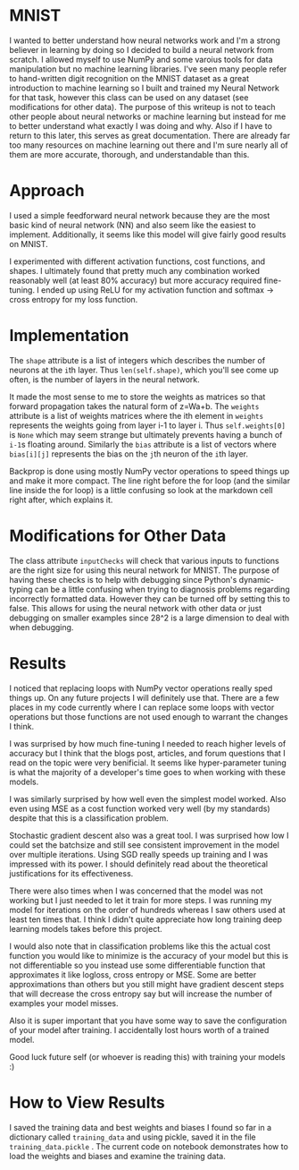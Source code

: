 # MNIST

I wanted to better understand how neural networks work and I'm a strong believer in learning by doing so I decided to build a neural network from scratch. I allowed myself to use NumPy and some varoius tools for data manipulation but no machine learning libraries. I've seen many people refer to hand-written digit recognition on the MNIST dataset as a great introduction to machine learning so I built and trained my Neural Network for that task, however this class can be used on any dataset (see modifications for other data). The purpose of this writeup is not to teach other people about neural networks or machine learning but instead for me to better understand what exactly I was doing and why. Also if I have to return to this later, this serves as great documentation. There are already far too many resources on machine learning out there and I'm sure nearly all of them are more accurate, thorough, and understandable than this.

# Approach

I used a simple feedforward neural network because they are the most basic kind of neural network (NN) and also seem like the easiest to implement. Additionally, it seems like this model will give fairly good results on MNIST.

I experimented with different activation functions, cost functions, and shapes. I ultimately found that pretty much any combination worked reasonably well (at least 80% accuracy) but more accuracy required fine-tuning. I ended up using ReLU for my activation function and softmax -> cross entropy for my loss function.

# Implementation
The ```shape``` attribute is a list of integers which describes the number of neurons at the ```i```th layer. Thus ```len(self.shape)```, which you'll see come up often, is the number of layers in the neural network.

It made the most sense to me to store the weights as matrices so that forward propagation takes the natural form of z=Wa+b. The ```weights``` attribute is a list of weights matrices where the ith element in ```weights``` represents the weights going from layer i-1 to layer i. Thus ```self.weights[0]``` is ```None``` which may seem strange but ultimately prevents having a bunch of ```i-1```s floating around. Similarly the ```bias``` attribute is a list of vectors where ```bias[i][j]``` represents the bias on the ```j```th neuron of the ```i```th layer.

Backprop is done using mostly NumPy vector operations to speed things up and make it more compact. The line right before the for loop (and the similar line inside the for loop) is a little confusing so look at the markdown cell right after, which explains it.

# Modifications for Other Data

The class attribute ```inputChecks``` will check that various inputs to functions are the right size for using this neural network for MNIST. The purpose of having these checks is to help with debugging since Python's dynamic-typing can be a little confusing when trying to diagnosis problems regarding incorrectly formatted data. However they can be turned off by setting this to false. This allows for using the neural network with other data or just debugging on smaller examples since 28^2 is a large dimension to deal with when debugging. 

# Results
I noticed that replacing loops with NumPy vector operations really sped things up. On any future projects I will definitely use that. There are a few places in my code currently where I can replace some loops with vector operations but those functions are not used enough to warrant the changes I think.

I was surprised by how much fine-tuning I needed to reach higher levels of accuracy but I think that the blogs post, articles, and forum questions that I read on the topic were very benificial. It seems like hyper-parameter tuning is what the majority of a developer's time goes to when working with these models.

I was similarly surprised by how well even the simplest model worked. Also even using MSE as a cost function worked very well (by my standards) despite that this is a classification problem. 

Stochastic gradient descent also was a great tool. I was surprised how low I could set the batchsize and still see consistent improvement in the model over multiple iterations. Using SGD really speeds up training and I was impressed with its power. I should definitely read about the theoretical justifications for its effectiveness.

There were also times when I was concerned that the model was not working but I just needed to let it train for more steps. I was running my model for iterations on the order of hundreds whereas I saw others used at least ten times that. I think I didn't quite appreciate how long training deep learning models takes before this project.

I would also note that in classification problems like this the actual cost function you would like to minimize is the accuracy of your model but this is not differentiable so you instead use some differentiable function that approximates it like logloss, cross entropy or MSE. Some are better approximations than others but you still might have gradient descent steps that will decrease the cross entropy say but will increase the number of examples your model misses. 

Also it is super important that you have some way to save the configuration of your model after training. I accidentally lost hours worth of a trained model.

Good luck future self (or whoever is reading this) with training your models :) 

# How to View Results
I saved the training data and best weights and biases I found so far in a dictionary called ```training_data``` and using pickle, saved it in the file ```training_data.pickle``` . The current code on notebook demonstrates how to load the weights and biases and examine the training data.
  

